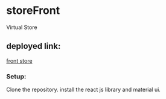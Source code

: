 # storeFront
Virtual Store

## deployed link:
[front store](https://storefront-4.netlify.app/)

### Setup:
Clone the repository.
install the react js library and material ui.


